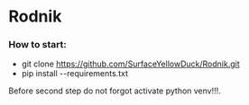 # Rodnik


### How to start:
-   git clone https://github.com/SurfaceYellowDuck/Rodnik.git
-   pip install --requirements.txt

Before second step do not forgot activate python venv!!!.